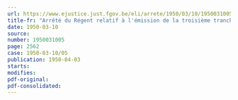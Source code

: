 ```yaml
---
url: https://www.ejustice.just.fgov.be/eli/arrete/1950/03/10/1950031005/justel
title-fr: "Arrêté du Régent relatif à l'émission de la troisième tranche, au capital nominal de 3 1/2 milliards de francs, de l'Emprunt de la Reconstruction"
date: 1950-03-10
source:
number: 1950031005
page: 2562
case: 1950-03-10/05
publication: 1950-04-03
starts:
modifies:
pdf-original:
pdf-consolidated:
---
```


